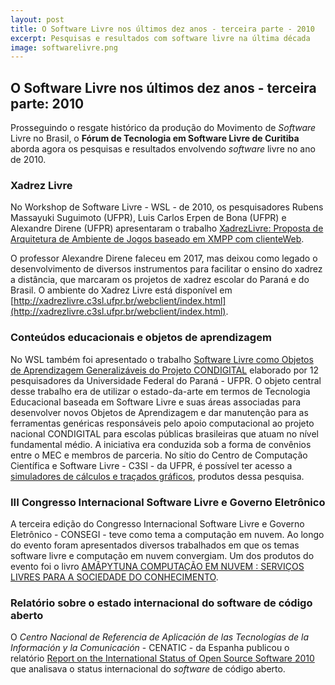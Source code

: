 ```yaml
---
layout: post
title: O Software Livre nos últimos dez anos - terceira parte - 2010
excerpt: Pesquisas e resultados com software livre na última década
image: softwarelivre.png
---
```


## O Software Livre nos últimos dez anos - terceira parte: 2010

Prosseguindo o resgate histórico da produção do Movimento de _Software_ Livre no Brasil, o **Fórum de Tecnologia em Software Livre de Curitiba** aborda agora os pesquisas e resultados envolvendo _software_ livre no ano de 2010.

### Xadrez Livre

No Workshop de Software Livre - WSL - de 2010, os pesquisadores Rubens Massayuki Suguimoto (UFPR), Luis Carlos Erpen de Bona (UFPR) e Alexandre Direne (UFPR) apresentaram o trabalho [XadrezLivre: Proposta de Arquitetura de Ambiente de Jogos baseado em XMPP com clienteWeb](http://wsl.softwarelivre.org/2010/0016).

O professor Alexandre Direne faleceu em 2017, mas deixou como legado o desenvolvimento de diversos instrumentos para facilitar o ensino do xadrez a distância, que marcaram os projetos de xadrez escolar do Paraná e do Brasil. O ambiente do Xadrez Livre está disponível em [http://xadrezlivre.c3sl.ufpr.br/webclient/index.html](http://xadrezlivre.c3sl.ufpr.br/webclient/index.html).


### Conteúdos educacionais e objetos de aprendizagem

No WSL também foi apresentado o trabalho [Software Livre como Objetos de Aprendizagem Generalizáveis do Projeto CONDIGITAL](http://wsl.softwarelivre.org/2010/0003/) elaborado por 12 pesquisadores da Universidade Federal do Paraná - UFPR. O objeto central desse trabalho era de utilizar o estado-da-arte em termos de Tecnologia Educacional baseada em Software Livre e suas áreas associadas para desenvolver novos Objetos de Aprendizagem e dar manutenção para as ferramentas genéricas responsáveis pelo apoio computacional ao projeto nacional CONDIGITAL para escolas públicas brasileiras que atuam no nível fundamental médio. A iniciativa era conduzida sob a forma de convênios entre o MEC e membros de parceria. No sítio do Centro de Computação Científica e Software Livre - C3Sl - da UFPR, é possível ter acesso a [simuladores de cálculos e traçados gráficos](http://www.c3sl.ufpr.br/linhas-de-pesquisa/5-4/), produtos dessa pesquisa.


### III Congresso Internacional Software Livre e Governo Eletrônico

A terceira edição do Congresso Internacional Software Livre e Governo Eletrônico - CONSEGI - teve como tema a computação em nuvem. Ao longo do evento foram apresentados diversos trabalhados em que os temas software livre e computação em nuvem convergiam. Um dos produtos do evento foi o livro [AMÃPYTUNA
COMPUTAÇÃO EM NUVEM : SERVIÇOS LIVRES PARA A SOCIEDADE DO CONHECIMENTO](http://funag.gov.br/loja/download/710-Consegi_2010.pdf).

### Relatório sobre o estado internacional do software de código aberto

O _Centro Nacional de Referencia de Aplicación de las Tecnologías de la Información y la Comunicación_ - CENATIC - da Espanha publicou o relatório 
[Report on the International Status of Open Source Software 2010](https://opensource.org/files/Report%2520on%2520the%2520International%2520Status%2520of%2520Open%2520Source%2520Software%25202010.pdf) que analisava o status internacional do _software_ de código aberto.








